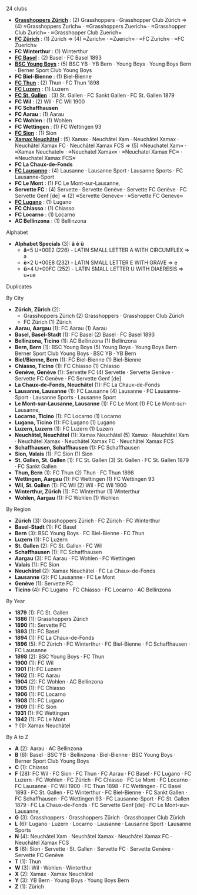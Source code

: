 24 clubs

- [**Grasshoppers Zürich**](https://en.wikipedia.org/wiki/Grasshopper_Club_Zürich) : (2) Grasshoppers · Grasshopper Club Zürich ⇒ (4) ≈Grasshoppers Zurich≈ · ≈Grasshoppers Zuerich≈ · ≈Grasshopper Club Zurich≈ · ≈Grasshopper Club Zuerich≈
- [**FC Zürich**](https://en.wikipedia.org/wiki/FC_Zürich) : (1) Zürich ⇒ (4) ≈Zurich≈ · ≈Zuerich≈ · ≈FC Zurich≈ · ≈FC Zuerich≈
- **FC Winterthur** : (1) Winterthur
- [**FC Basel**](https://en.wikipedia.org/wiki/FC_Basel) : (2) Basel · FC Basel 1893
- [**BSC Young Boys**](https://en.wikipedia.org/wiki/BSC_Young_Boys) : (5) BSC YB · YB Bern · Young Boys · Young Boys Bern · Berner Sport Club Young Boys
- **FC Biel-Bienne** : (1) Biel-Bienne
- [**FC Thun**](https://en.wikipedia.org/wiki/FC_Thun) : (2) Thun · FC Thun 1898
- [**FC Luzern**](https://en.wikipedia.org/wiki/FC_Luzern) : (1) Luzern
- [**FC St. Gallen**](https://en.wikipedia.org/wiki/FC_St._Gallen) : (3) St. Gallen · FC Sankt Gallen · FC St. Gallen 1879
- **FC Wil** : (2) Wil · FC Wil 1900
- **FC Schaffhausen**
- **FC Aarau** : (1) Aarau
- **FC Wohlen** : (1) Wohlen
- **FC Wettingen** : (1) FC Wettingen 93
- [**FC Sion**](https://en.wikipedia.org/wiki/FC_Sion) : (1) Sion
- [**Xamax Neuchâtel**](https://en.wikipedia.org/wiki/Neuchâtel_Xamax_FCS) : (5) Xamax · Neuchâtel Xam · Neuchâtel Xamax · Neuchâtel Xamax FC · Neuchâtel Xamax FCS ⇒ (5) ≈Neuchatel Xam≈ · ≈Xamax Neuchatel≈ · ≈Neuchatel Xamax≈ · ≈Neuchatel Xamax FC≈ · ≈Neuchatel Xamax FCS≈
- **FC La Chaux-de-Fonds**
- [**FC Lausanne**](https://en.wikipedia.org/wiki/FC_Lausanne-Sport) : (4) Lausanne · Lausanne Sport · Lausanne Sports · FC Lausanne-Sport
- **FC Le Mont** : (1) FC Le Mont-sur-Lausanne,
- **Servette FC** : (4) Servette · Servette Genève · Servette FC Genève · FC Servette Genf [de] ⇒ (2) ≈Servette Geneve≈ · ≈Servette FC Geneve≈
- [**FC Lugano**](https://en.wikipedia.org/wiki/FC_Lugano) : (1) Lugano
- **FC Chiasso** : (1) Chiasso
- **FC Locarno** : (1) Locarno
- **AC Bellinzona** : (1) Bellinzona




Alphabet

- **Alphabet Specials** (3):  **â**  **è**  **ü** 
  - **â**×5 U+00E2 (226) - LATIN SMALL LETTER A WITH CIRCUMFLEX ⇒ a
  - **è**×2 U+00E8 (232) - LATIN SMALL LETTER E WITH GRAVE ⇒ e
  - **ü**×4 U+00FC (252) - LATIN SMALL LETTER U WITH DIAERESIS ⇒ u•ue




Duplicates





By City

- **Zürich, Zürich** (2): 
  - Grasshoppers Zürich  (2) Grasshoppers · Grasshopper Club Zürich
  - FC Zürich  (1) Zürich
- **Aarau, Aargau** (1): FC Aarau  (1) Aarau
- **Basel, Basel-Stadt** (1): FC Basel  (2) Basel · FC Basel 1893
- **Bellinzona, Ticino** (1): AC Bellinzona  (1) Bellinzona
- **Bern, Bern** (1): BSC Young Boys  (5) Young Boys · Young Boys Bern · Berner Sport Club Young Boys · BSC YB · YB Bern
- **Biel/Bienne, Bern** (1): FC Biel-Bienne  (1) Biel-Bienne
- **Chiasso, Ticino** (1): FC Chiasso  (1) Chiasso
- **Genève, Genève** (1): Servette FC  (4) Servette · Servette Genève · Servette FC Genève · FC Servette Genf [de]
- **La Chaux-de-Fonds, Neuchâtel** (1): FC La Chaux-de-Fonds 
- **Lausanne, Lausanne** (1): FC Lausanne  (4) Lausanne · FC Lausanne-Sport · Lausanne Sports · Lausanne Sport
- **Le Mont-sur-Lausanne, Lausanne** (1): FC Le Mont  (1) FC Le Mont-sur-Lausanne,
- **Locarno, Ticino** (1): FC Locarno  (1) Locarno
- **Lugano, Ticino** (1): FC Lugano  (1) Lugano
- **Luzern, Luzern** (1): FC Luzern  (1) Luzern
- **Neuchâtel, Neuchâtel** (1): Xamax Neuchâtel  (5) Xamax · Neuchâtel Xam · Neuchâtel Xamax · Neuchâtel Xamax FC · Neuchâtel Xamax FCS
- **Schaffhausen, Schaffhausen** (1): FC Schaffhausen 
- **Sion, Valais** (1): FC Sion  (1) Sion
- **St. Gallen, St. Gallen** (1): FC St. Gallen  (3) St. Gallen · FC St. Gallen 1879 · FC Sankt Gallen
- **Thun, Bern** (1): FC Thun  (2) Thun · FC Thun 1898
- **Wettingen, Aargau** (1): FC Wettingen  (1) FC Wettingen 93
- **Wil, St. Gallen** (1): FC Wil  (2) Wil · FC Wil 1900
- **Winterthur, Zürich** (1): FC Winterthur  (1) Winterthur
- **Wohlen, Aargau** (1): FC Wohlen  (1) Wohlen




By Region

- **Zürich** (3):   Grasshoppers Zürich · FC Zürich · FC Winterthur
- **Basel-Stadt** (1):   FC Basel
- **Bern** (3):   BSC Young Boys · FC Biel-Bienne · FC Thun
- **Luzern** (1):   FC Luzern
- **St. Gallen** (2):   FC St. Gallen · FC Wil
- **Schaffhausen** (1):   FC Schaffhausen
- **Aargau** (3):   FC Aarau · FC Wohlen · FC Wettingen
- **Valais** (1):   FC Sion
- **Neuchâtel** (2):   Xamax Neuchâtel · FC La Chaux-de-Fonds
- **Lausanne** (2):   FC Lausanne · FC Le Mont
- **Genève** (1):   Servette FC
- **Ticino** (4):   FC Lugano · FC Chiasso · FC Locarno · AC Bellinzona




By Year

- **1879** (1):   FC St. Gallen
- **1886** (1):   Grasshoppers Zürich
- **1890** (1):   Servette FC
- **1893** (1):   FC Basel
- **1894** (1):   FC La Chaux-de-Fonds
- **1896** (5):   FC Zürich · FC Winterthur · FC Biel-Bienne · FC Schaffhausen · FC Lausanne
- **1898** (2):   BSC Young Boys · FC Thun
- **1900** (1):   FC Wil
- **1901** (1):   FC Luzern
- **1902** (1):   FC Aarau
- **1904** (2):   FC Wohlen · AC Bellinzona
- **1905** (1):   FC Chiasso
- **1906** (1):   FC Locarno
- **1908** (1):   FC Lugano
- **1909** (1):   FC Sion
- **1931** (1):   FC Wettingen
- **1942** (1):   FC Le Mont
- ? (1):   Xamax Neuchâtel






By A to Z

- **A** (2): Aarau · AC Bellinzona
- **B** (6): Basel · BSC YB · Bellinzona · Biel-Bienne · BSC Young Boys · Berner Sport Club Young Boys
- **C** (1): Chiasso
- **F** (28): FC Wil · FC Sion · FC Thun · FC Aarau · FC Basel · FC Lugano · FC Luzern · FC Wohlen · FC Zürich · FC Chiasso · FC Le Mont · FC Locarno · FC Lausanne · FC Wil 1900 · FC Thun 1898 · FC Wettingen · FC Basel 1893 · FC St. Gallen · FC Winterthur · FC Biel-Bienne · FC Sankt Gallen · FC Schaffhausen · FC Wettingen 93 · FC Lausanne-Sport · FC St. Gallen 1879 · FC La Chaux-de-Fonds · FC Servette Genf [de] · FC Le Mont-sur-Lausanne,
- **G** (3): Grasshoppers · Grasshoppers Zürich · Grasshopper Club Zürich
- **L** (6): Lugano · Luzern · Locarno · Lausanne · Lausanne Sport · Lausanne Sports
- **N** (4): Neuchâtel Xam · Neuchâtel Xamax · Neuchâtel Xamax FC · Neuchâtel Xamax FCS
- **S** (6): Sion · Servette · St. Gallen · Servette FC · Servette Genève · Servette FC Genève
- **T** (1): Thun
- **W** (3): Wil · Wohlen · Winterthur
- **X** (2): Xamax · Xamax Neuchâtel
- **Y** (3): YB Bern · Young Boys · Young Boys Bern
- **Z** (1): Zürich




